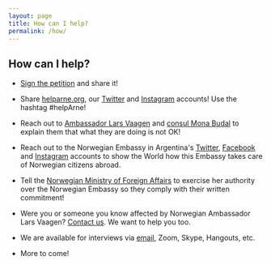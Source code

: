 ```yaml
---
layout: page
title: How can I help?
permalink: /how/
---
```


## How can I help?

* <a href="https://www.change.org/p/norwegian-embassy-in-argentina-return-medical-coverage-to-a-norwegian-citizen-in-argentina/" target="_blank" rel="noopener noreferrer">Sign the petition</a> and share it!

* Share <a href="https://helpArne.org" target="_blank" rel="noopener noreferrer">helparne.org</a>, our <a href="https://twitter.com/helparne" target="_blank" rel="noopener noreferrer">Twitter</a> and <a href="https://www.instagram.com/helparnenow" target="_blank" rel="noopener noreferrer">Instagram</a> accounts! Use the hashtag #helpArne!

* Reach out to <a href="mailto:Lars.Ole.Vaagen@mfa.no?subject=#helpArne!">Ambassador Lars Vaagen</a> and <a href="mailto:Mona.Helen.Budal@mfa.no?subject=#helpArne!">consul Mona Budal</a> to explain them that what they are doing is not OK!

* Reach out to the Norwegian Embassy in Argentina's <a href="https://www.twitter.com/NoruegaenARG" target="_blank" rel="noopener noreferrer">Twitter</a>, <a href="https://www.facebook.com/EmbajadaDeNoruegaEnArgentina/" target="_blank" rel="noopener noreferrer">Facebook</a> and <a href="https://www.instagram.com/noruegaargentina" target="_blank" rel="noopener noreferrer">Instagram</a> accounts to show the World how this Embassy takes care of Norwegian citizens abroad.

* Tell the <a href="mailto:Ine.Eriksen.Soreide@mfa.no?subject=#helpArne!">Norwegian Ministry of Foreign Affairs</a> to exercise her authority over the Norwegian Embassy so they comply with their written commitment!

* Were you or someone you know affected by Norwegian Ambassador Lars Vaagen? <a href="mailto:hi@helpArne.org?subject=Hi">Contact us</a>. We want to help you too.

* We are available for interviews via <a href="mailto:hi@helpArne.org?subject=Hi">email</a>, Zoom, Skype, Hangouts, etc.

* More to come!
